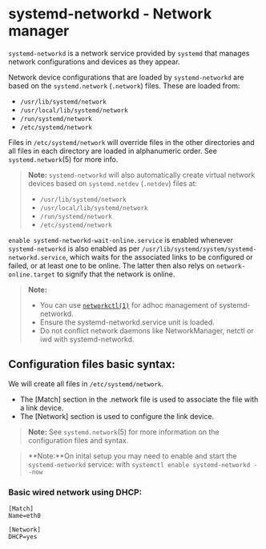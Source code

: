 # systemd-networkd - Network manager

`systemd-networkd` is a network service provided by `systemd` that manages network configurations and devices as they appear. 

Network device configurations that are loaded by `systemd-networkd` are based on the `systemd.network` (`.network`) files. These are loaded from:

- `/usr/lib/systemd/network`
- `/usr/local/lib/systemd/network`
- `/run/systemd/network`
- `/etc/systemd/network`

Files in `/etc/systemd/network` will override files in the other directories and all files in each directory are loaded in alphanumeric order. See `systemd.network`(5) for more info.

> **Note:** `systemd-networkd` will also automatically create virtual network devices based on `systemd.netdev` (`.netdev`) files at:
>
>- `/usr/lib/systemd/network`
>- `/usr/local/lib/systemd/network`
>- `/run/systemd/network`
>- `/etc/systemd/network`

`enable systemd-networkd-wait-online.service` is enabled whenever `systemd-networkd` is also enabled as per `/usr/lib/systemd/system/systemd-networkd.service`, which waits for the associated links to be configured or failed, or at least one to be online. The latter then also relys on `network-online.target` to signify that the network is online.

> **Note:** 
> - You can use [`networkctl(1)`](.././../CheatSheet.md) for adhoc management of systemd-networkd.
> - Ensure the systemd-networkd.service unit is loaded.
> - Do not conflict network daemons like NetworkManager, netctl or iwd with systemd-networkd.

## Configuration files basic syntax:

We will create all files in `/etc/systemd/network`.

- The [Match] section in the .network file is used to associate the file with a link device. 
- The [Network] section is used to configure the link device.

> **Note:** See `systemd.network`(5) for more information on the configuration files and syntax.

> **Note:**On inital setup you may need to enable and start the `systemd-networkd` service: with `systemctl enable systemd-networkd --now`

### Basic wired network using DHCP:

```plaintext
[Match]
Name=eth0

[Network]
DHCP=yes
```